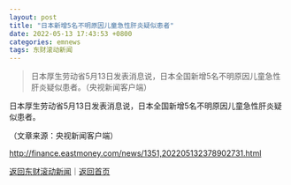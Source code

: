 ```yaml
---
layout: post
title: "日本新增5名不明原因儿童急性肝炎疑似患者"
date: 2022-05-13 17:43:53 +0800
categories: emnews
tags: 东财滚动新闻
---
```

> 日本厚生劳动省5月13日发表消息说，日本全国新增5名不明原因儿童急性肝炎疑似患者。（央视新闻客户端）

<p>日本厚生劳动省5月13日发表消息说，日本全国新增5名不明原因儿童急性肝炎疑似患者。</p><p class="em_media">（文章来源：央视新闻客户端）</p>

<http://finance.eastmoney.com/news/1351,202205132378902731.html>

[返回东财滚动新闻](//finews.withounder.com/emnews/)｜[返回首页](//finews.withounder.com/)